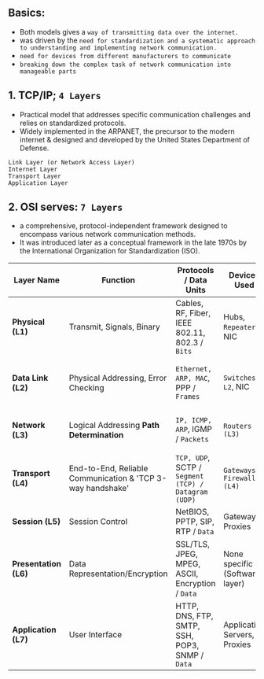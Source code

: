 ## Basics:
-  Both models gives a `way of transmitting data over the internet.`
- was driven by the `need for standardization and a systematic approach to understanding and implementing network communication.`
-  `need for devices from different manufacturers to communicate`
- `breaking down the complex task of network communication into manageable parts`

## 1. TCP/IP; `4 Layers`
- Practical model that addresses specific communication challenges and relies on standardized protocols.
- Widely implemented in the ARPANET, the precursor to the modern internet & designed and developed by the United States Department of Defense.

```
Link Layer (or Network Access Layer)
Internet Layer
Transport Layer
Application Layer
```


## 2. OSI serves: `7 Layers`
- a comprehensive, protocol-independent framework designed to encompass various network communication methods.
- It was introduced later as a conceptual framework in the late 1970s by the International Organization for Standardization (ISO).

| Layer Name         | Function                   | Protocols / Data Units                   | Devices Used                     | Common Attacks                        |
|--------------------|----------------------------|------------------------------------------|----------------------------------|----------------------------------------|
| **Physical (L1)**  | Transmit, Signals, Binary          | Cables, RF, Fiber, IEEE 802.11, 802.3 / `Bits`   | Hubs, `Repeaters`, NIC             | Wiretapping, Signal Jamming, Sniffing |
| **Data Link (L2)** | Physical Addressing, Error Checking         | `Ethernet, ARP, MAC`, PPP  / `Frames`                | `Switches L2`, NIC                    | MAC Spoofing, ARP Poisoning, STP Attacks |
| **Network (L3)**   | Logical Addressing **Path Determination**     | `IP, ICMP, ARP`, IGMP / `Packets`                     | `Routers (L3)`                    | IP Spoofing, MITM, Routing Attacks    |
| **Transport (L4)** | End-to-End, Reliable Communication & 'TCP 3-way handshake' | `TCP, UDP`, SCTP / `Segment (TCP) / Datagram (UDP)` | `Gateways, Firewalls (L4)` | SYN Flood, UDP Flood, Port Scanning   |
| **Session (L5)**   | Session Control       | NetBIOS, PPTP, SIP, RTP / `Data`  | Gateways, Proxies               | Session Hijacking, DoS                |
| **Presentation (L6)** | Data Representation/Encryption    | SSL/TLS, JPEG, MPEG, ASCII, Encryption / `Data` | None specific (Software layer)  | SSL Stripping, Malware in file formats |
| **Application (L7)** | User Interface       | HTTP, DNS, FTP, SMTP, SSH, POP3, SNMP / `Data`    | Application Servers, Proxies    | XSS, SQLi, CSRF, Buffer Overflow       |
